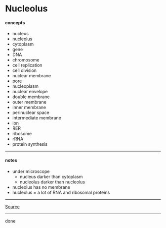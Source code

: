 # Nucleolus

#### concepts

- nucleus
- nucleolus
- cytoplasm
- gene
- DNA
- chromosome
- cell replication
- cell division
- nuclear membrane
- pore
- nucleoplasm
- nuclear envelope
- double membrane
- outer membrane
- inner membrane
- perinuclear space
- intermediate membrane
- ion
- RER
- ribosome
- rRNA
- protein synthesis

***

#### notes

- under microscope
    - nucleus darker than cytoplasm
    - nucleolus darker than nucleolus
- nucleolus has no membrane
- nucleolus = a lot of RNA and ribosomal proteins

***

[Source](https://youtu.be/HobSglXNtYk)

***

done